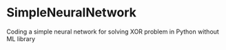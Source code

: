 # SimpleNeuralNetwork
Coding a simple neural network for solving XOR problem in Python without ML library
